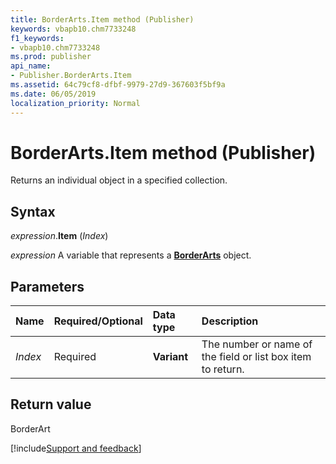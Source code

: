 ```yaml
---
title: BorderArts.Item method (Publisher)
keywords: vbapb10.chm7733248
f1_keywords:
- vbapb10.chm7733248
ms.prod: publisher
api_name:
- Publisher.BorderArts.Item
ms.assetid: 64c79cf8-dfbf-9979-27d9-367603f5bf9a
ms.date: 06/05/2019
localization_priority: Normal
---
```



# BorderArts.Item method (Publisher)

Returns an individual object in a specified collection.


## Syntax

_expression_.**Item** (_Index_)

_expression_ A variable that represents a **[BorderArts](Publisher.BorderArts.md)** object.


## Parameters

|Name|Required/Optional|Data type|Description|
|:-----|:-----|:-----|:-----|
|_Index_|Required| **Variant**|The number or name of the field or list box item to return.|


## Return value

BorderArt



[!include[Support and feedback](~/includes/feedback-boilerplate.md)]